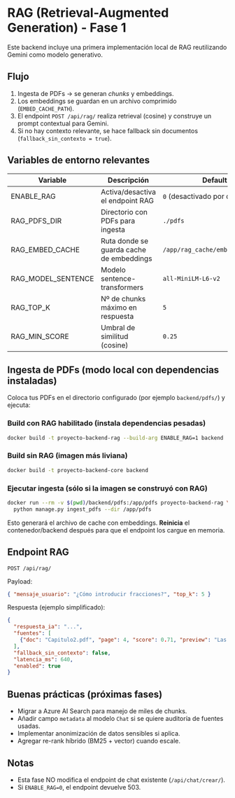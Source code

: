 # RAG (Retrieval-Augmented Generation) - Fase 1

Este backend incluye una primera implementación local de RAG reutilizando Gemini como modelo generativo.

## Flujo
1. Ingesta de PDFs → se generan *chunks* y embeddings.
2. Los embeddings se guardan en un archivo comprimido (`EMBED_CACHE_PATH`).
3. El endpoint `POST /api/rag/` realiza retrieval (cosine) y construye un prompt contextual para Gemini.
4. Si no hay contexto relevante, se hace fallback sin documentos (`fallback_sin_contexto = true`).

## Variables de entorno relevantes
| Variable | Descripción | Default |
|----------|-------------|---------|
| ENABLE_RAG | Activa/desactiva el endpoint RAG | `0` (desactivado por defecto) |
| RAG_PDFS_DIR | Directorio con PDFs para ingesta | `./pdfs` |
| RAG_EMBED_CACHE | Ruta donde se guarda cache de embeddings | `/app/rag_cache/embeddings.npz` |
| RAG_MODEL_SENTENCE | Modelo sentence-transformers | `all-MiniLM-L6-v2` |
| RAG_TOP_K | Nº de chunks máximo en respuesta | `5` |
| RAG_MIN_SCORE | Umbral de similitud (cosine) | `0.25` |

## Ingesta de PDFs (modo local con dependencias instaladas)
Coloca tus PDFs en el directorio configurado (por ejemplo `backend/pdfs/`) y ejecuta:

### Build con RAG habilitado (instala dependencias pesadas)
```bash
docker build -t proyecto-backend-rag --build-arg ENABLE_RAG=1 backend
```

### Build sin RAG (imagen más liviana)
```bash
docker build -t proyecto-backend-core backend
```

### Ejecutar ingesta (sólo si la imagen se construyó con RAG)
```bash
docker run --rm -v $(pwd)/backend/pdfs:/app/pdfs proyecto-backend-rag \
  python manage.py ingest_pdfs --dir /app/pdfs
```

Esto generará el archivo de cache con embeddings. **Reinicia** el contenedor/backend después para que el endpoint los cargue en memoria.

## Endpoint RAG
`POST /api/rag/`

Payload:
```json
{ "mensaje_usuario": "¿Cómo introducir fracciones?", "top_k": 5 }
```

Respuesta (ejemplo simplificado):
```json
{
  "respuesta_ia": "...",
  "fuentes": [
    {"doc": "Capitulo2.pdf", "page": 4, "score": 0.71, "preview": "Las fracciones ..."}
  ],
  "fallback_sin_contexto": false,
  "latencia_ms": 640,
  "enabled": true
}
```

## Buenas prácticas (próximas fases)
- Migrar a Azure AI Search para manejo de miles de chunks.
- Añadir campo `metadata` al modelo `Chat` si se quiere auditoría de fuentes usadas.
- Implementar anonimización de datos sensibles si aplica.
- Agregar re-rank híbrido (BM25 + vector) cuando escale.

## Notas
- Esta fase NO modifica el endpoint de chat existente (`/api/chat/crear/`).
- Si `ENABLE_RAG=0`, el endpoint devuelve 503.

